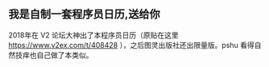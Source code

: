 我是自制一套程序员日历,送给你
---

2018年在 V2 论坛大神出了本程序员日历（原贴在这里 https://www.v2ex.com/t/408428 ），之后图灵出版社还出限量版。pshu 看得自然技痒也自己做了本类似。



<!--stackedit_data:
eyJoaXN0b3J5IjpbMTM2MDMzNjYxMiwtMjY2MjQ2ODkwLC0xNT
Y0NzYzODM2LDgyNzk5NDAyNyw3NjQ0OTE5NThdfQ==
-->